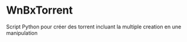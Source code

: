 # WnBxTorrent
Script Python pour créer des torrent incluant la multiple creation en une manipulation
